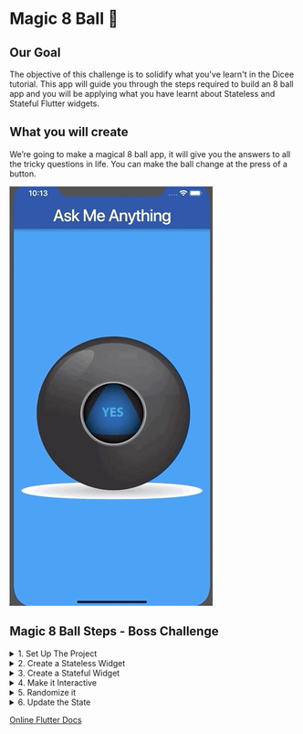 # Magic 8 Ball 🎱

## Our Goal

The objective of this challenge is to solidify what you've learn't in the Dicee tutorial. This app will guide you through the steps required to build an 8 ball app and you will be applying what you have learnt about Stateless and Stateful Flutter widgets.


## What you will create

We’re going to make a magical 8 ball app, it will give you the answers to all the tricky questions in life. You can make the ball change at the press of a button. 

![Finished App](../general_resources/prj_gifs/8-ball-flutter-gif.gif)

## Magic 8 Ball Steps - Boss Challenge
<details>
  <summary>1. Set Up The Project</summary>
  Go to https://github.com/londonappbrewery/magic-8-ball-flutter and clone the starting project to your local computer or just download the images in the images subfolder in the root. Open it and take a look around the project.

  - There is an images folder with all the ball images you will need. There are a total of 5 images.
</details>

<details>
  <summary>2. Create a Stateless Widget</summary>
  
  - Create a new Stateless widget called BallPage in your main.dart file.

  - Replace the word null with the new Stateless Widget you created.
  ![Null to Stateless Widget](../general_resources/challenges-steps/magic-8-ball/null-to-stateless.png)

  - Your BallPage should have a Scaffold with an AppBar and an empty Container as the body.

  - The AppBar should have a  dark blue backgroundColor and a title that says 'Ask Me Anything'.

  - The background your Scaffold should have a blue color.

  - Once you run the app this is what you're aiming for:
  ![Step 2 final view](../general_resources/challenges-steps/magic-8-ball/step-2-objective.png)

  [Solution](../general_resources/challenges-steps/magic-8-ball/solutions/step_2.dart)

</details>

<details>
  <summary>3. Create a Stateful Widget</summary>
  
  - Create a new [Stateful Widget](https://docs.flutter.io/flutter/widgets/StatefulWidget-class.html) called `Ball` in your **main.dart** file.

  - Instead of `BallPage` having a body of `Container()` replace it with your new **Stateful Widget**.
  ![Replace container with Stateful Widget](../general_resources/challenges-steps/magic-8-ball/replace-container-w-stateful-step3.png)

  - Your `Ball` Stateful Widget should display a the **ball1.png** image. (You don't have to touch the pubscpec.yaml file)

  - Make sure the image is **centered**.

  - When you run the app this is what you're aiming for:
  ![Step 3 Final View](../general_resources/challenges-steps/magic-8-ball/step-3-objective.png)

  [Solution](../general_resources/challenges-steps/magic-8-ball/solutions/step_3.dart)
</details>

<details>
  <summary>4. Make it Interactive</summary>
  
  - Use a [TextButton](https://api.flutter.dev/flutter/material/TextButton-class.html) Widget to make the Image **clickable**.

  - Add a `print` statement that gets triggered when the button is **pressed**. It should print `'I got clicked'`.

  - When you **run** the app and click on the ball image you should see the words "I got clicked" into the console like this:
  ![Step 4 Expected Behaviour](../general_resources/challenges-steps/magic-8-ball/expected-behaviour-step4.gif)

  [Solution](../general_resources/challenges-steps/magic-8-ball/solutions/step_4.dart)
</details>

<details>
  <summary>5. Randomize it</summary>

  - Inside the curly braces of `_BallState` create a [variable](https://www.dartlang.org/guides/language/language-tour#variables) called `ballNumber` that can only hold **integers** (`int`), set it to equal **0**.
  ![Create variable ballNumber](../general_resources/challenges-steps/magic-8-ball/create_var_ballNumber.png)

  - Instead of hard coding the ball image name that's being displayed on screen, use the `ballNumber` **variable** you just created instead.

  - Add the `dart:math` [library](https://api.dartlang.org/stable/2.2.0/dart-math/dart-math-library.html) to your **main.dart** file.

  - When the button gets **pressed**, use the `Random()` generator and the `nextInt()` method from the `dart:math` library to generate a new `ballNumber` between **0-4**.

  - Print the `ballNumber` to the console when the button gets pressed.

  - When you **run** the app and **click** on the ball image you should see **random number between 0-4** printed in the console like this:
  ![Step 5 Expected Behaviour](../general_resources/challenges-steps/magic-8-ball/expected-behaviour-step5.gif)

  [Solution](../general_resources/challenges-steps/magic-8-ball/solutions/step_5.dart)
</details>

<details>
  <summary>6. Update the State</summary>

  - Change the random numbers that are generated for `ballNumber` from **0-4** to **1-5** to match our ball image names. 

  - Instead of using a **hard coded** image name to display the ball image that's shown on screen, use [String Interpolation](https://www.dartlang.org/guides/language/language-tour#strings) and the `ballNumber` **variable** instead to make it show a **random image**.

  - Use `setState()` to update the **state of the image** when the `ballNumber` variable **updates**.

  - All going well, you should now have the full functionality of the Magic 8 Ball app, it should look like this:
  ![Step 6 Expected Behaviour](../general_resources/challenges-steps/magic-8-ball/expected-behaviour-step6.gif)

  <div align='center'>

    [Solution](../general_resources/challenges-steps/magic-8-ball/solutions/step_6.dart)
    
  </div>
</details>

[Online Flutter Docs](https://docs.flutter.dev/)